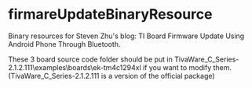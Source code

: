 # firmareUpdateBinaryResource
Binary resources for Steven Zhu's blog: TI Board Firmware Update Using Android Phone Through Bluetooth.

These 3 board source code folder should be put in TivaWare_C_Series-2.1.2.111\examples\boards\ek-tm4c1294xl if you want to modify them. (TivaWare_C_Series-2.1.2.111 is a version of the official package)